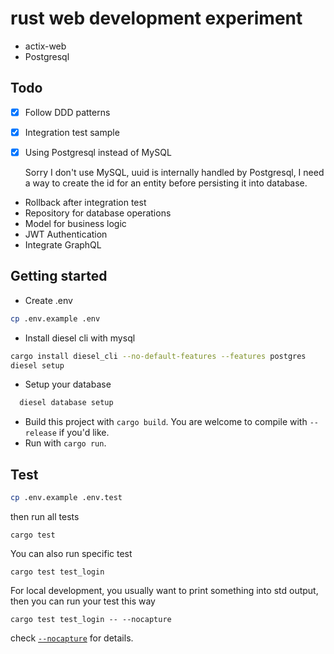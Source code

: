 rust web development experiment
===============================

* actix-web
* Postgresql
  
## Todo 

* [x] Follow DDD patterns
* [x] Integration test sample
* [x] Using Postgresql instead of MySQL
  
  Sorry I don't use MySQL, uuid is internally handled by Postgresql, I need a way to create the id for an entity before persisting it into database.
* Rollback after integration test
* Repository for database operations
* Model for business logic
* JWT Authentication
* Integrate GraphQL
  
## Getting started

* Create .env

```bash
cp .env.example .env
```

* Install diesel cli with mysql

```bash
cargo install diesel_cli --no-default-features --features postgres
diesel setup
```

* Setup your database

```bash
  diesel database setup
```

* Build this project with `cargo build`. You are welcome to compile with `--release` if you'd like.
* Run with `cargo run`.
  
## Test

```bash
cp .env.example .env.test
```

then run all tests

```
cargo test
```

You can also run specific test

```
cargo test test_login
```

For local development, you usually want to print something into std output, 
then you can run your test this way 
```
cargo test test_login -- --nocapture
```
check  [`--nocapture`](https://doc.rust-lang.org/cargo/commands/cargo-test.html) for details.
